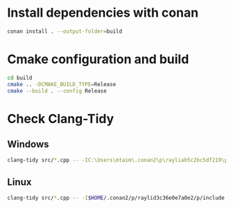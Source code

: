 # Install dependencies with conan

``` bash
conan install . --output-folder=build
```

# Cmake configuration and build

```bash
cd build
cmake .. -DCMAKE_BUILD_TYPE=Release
cmake --build . --config Release
```

# Check Clang-Tidy

## Windows

```bash
clang-tidy src/*.cpp -- -IC:\Users\mtaim\.conan2\p\rayliab5c2bc5df219\p\include -IC:\Users\mtaim\.conan2\p\flecsc7a7a62b5e5af\p\include
```

## Linux

```bash
clang-tidy src/*.cpp -- -I$HOME/.conan2/p/raylid3c36e0e7a0e2/p/include -I$HOME/.conan2/p/flecsd4ab11213583a/p/include
```